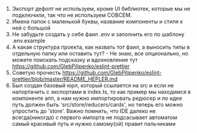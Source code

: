 1. Экспорт дефолт не используем, кроме UI библиотек, которые мы не подключили, так что не используем СОВСЕМ.
2. Имена папок с маленькой буквы, название компоненты и стиля к ней с большой
3. Не забудьте создать у себя фаил .env и заполнить его по шаблону .env.example
4. А какая структура проекта, как назвать тот фаил, а выносить типы в отдельную папку или оставить тут? - Не знаю, все опционально, но можете поискать подсказку и вдохновление тут https://github.com/GlebPilipenko/eslint-prettier
5. Советую прочесть https://github.com/GlebPilipenko/eslint-prettier/blob/master/README_HEPLER.md
6. Был создан базовый юрл, который ссылается на src и если не напортачить с экспортами в index.ts, то как пример мы находимся в компоненте апп, а нам нужно импортировать редюсер и по идее путь должен быть 'src/store/reducers/cards', но теперь его можно упростить до 'store'. Важно помнить, что IDE далеко не всегда(никогда) с первого импорта не подсасывает автоматом самый красивый путь и нужно самому(ой) правит пальчиками